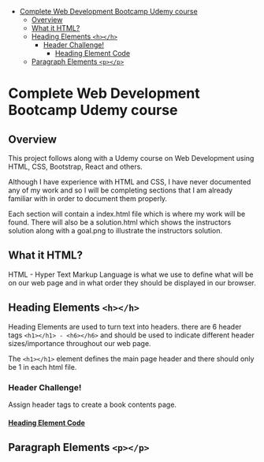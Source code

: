 - [Complete Web Development Bootcamp Udemy course](#complete-web-development-bootcamp-udemy-course)
  - [Overview](#overview)
  - [What it HTML?](#what-it-html)
  - [Heading Elements `<h></h>`](#heading-elements-hh)
    - [Header Challenge!](#header-challenge)
      - [Heading Element Code](#heading-element-code)
  - [Paragraph Elements `<p></p>`](#paragraph-elements-pp)


# Complete Web Development Bootcamp Udemy course

## Overview

This project follows along with a Udemy course on Web Development using HTML, CSS, Bootstrap, React and others.

Although I have experience with HTML and CSS, I have never documented any of my work and so I will be completing sections that I am already familiar with in order to document them properly.

Each section will contain a index.html file which is where my work will be found. There will also be a solution.html which shows the instructors solution along with a goal.png to illustrate the instructors solution.

## What it HTML?

HTML - Hyper Text Markup Language is what we use to define what will be on our web page and in what order they should be displayed in our browser.


## Heading Elements `<h></h>`

Heading Elements are used to turn text into headers. there are 6 header tags `<h1></h1> - <h6></h6>` and should be used to indicate different header sizes/importance throughout our web page. 

The `<h1></h1>` element defines the main page header and there should only be 1 in each html file.

### Header Challenge!
Assign header tags to create a book contents page.
#### [Heading Element Code](<Heading Element>)


## Paragraph Elements `<p></p>`


